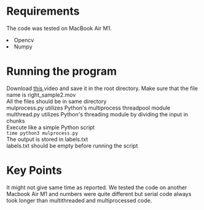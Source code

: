 # Requirements
The code was tested on MacBook Air M1.
<br>
<li>
    Opencv
</li>
<li>
    Numpy
 </li>
 
 # Running the program
 Download <a href="https://drive.google.com/file/d/1GWFq4kNcGXiywyELpRgQrpc4Ahd6XUsO/view?usp=sharing" > this </a> video and save it in the root directory. Make sure that the file name is right_sample2.mov 
 <br>
 All the files should be in same directory
 <br>
 mulprocess.py utilizes Python's multiprocess threadpool module
 <br>
 multhread.py utilizes Python's threading module by dividing the input in chunks
 <br>
 Execute like a simple Python script
 <br>
 ```time python3 mulprocess.py ```
 <br>
 The output is stored in labels.txt
 <br>
 labels.txt should be empty before running the script
 
 
 # Key Points
 It might not give same time as reported. We tested the code on another Macbook Air M1 and numbers were quite different but serial code always took longer than multithreaded and multiprocessed code.

 
